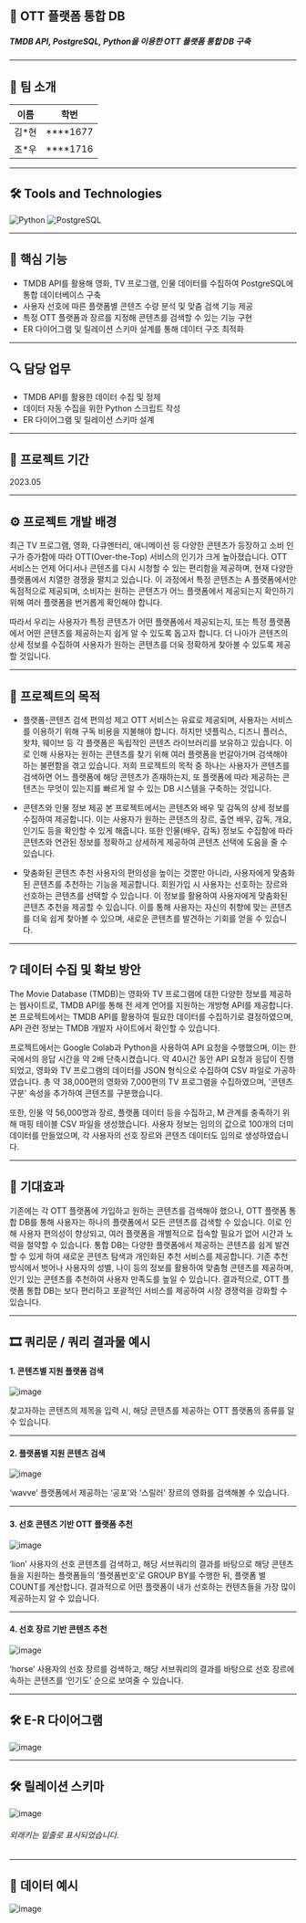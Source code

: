 ## 📝 OTT 플랫폼 통합 DB
##### TMDB API, PostgreSQL, Python을 이용한 OTT 플랫폼 통합 DB 구축

----
## 👥 팀 소개

| 이름   | 학번     |
| :----: | :------: |
| 김*현  | ****1677 |
| 조*우  | ****1716 |
----

## 🛠 Tools and Technologies
![Python](https://img.shields.io/badge/Python-%233776AB.svg?&style=for-the-badge&logo=python&logoColor=white)
![PostgreSQL](https://img.shields.io/badge/PostgreSQL-%2331575F.svg?&style=for-the-badge&logo=postgresql&logoColor=white)

----

## 🔑 핵심 기능

- TMDB API를 활용해 영화, TV 프로그램, 인물 데이터를 수집하여 PostgreSQL에 통합 데이터베이스 구축
- 사용자 선호에 따른 플랫폼별 콘텐츠 수량 분석 및 맞춤 검색 기능 제공
- 특정 OTT 플랫폼과 장르를 지정해 콘텐츠를 검색할 수 있는 기능 구현
- ER 다이어그램 및 릴레이션 스키마 설계를 통해 데이터 구조 최적화

----

## 🔍 담당 업무
- TMDB API를 활용한 데이터 수집 및 정제
- 데이터 자동 수집을 위한 Python 스크립트 작성
- ER 다이어그램 및 릴레이션 스키마 설계

----

## 📅 프로젝트 기간
2023.05

----
## ⚙ 프로젝트 개발 배경
최근 TV 프로그램, 영화, 다큐멘터리, 애니메이션 등 다양한 콘텐츠가 등장하고 소비 인구가 증가함에 따라 OTT(Over-the-Top) 서비스의 인기가 크게 높아졌습니다. OTT 서비스는 언제 어디서나 콘텐츠를 다시 시청할 수 있는 편리함을 제공하며, 현재 다양한 플랫폼에서 치열한 경쟁을 펼치고 있습니다. 이 과정에서 특정 콘텐츠는 A 플랫폼에서만 독점적으로 제공되며, 소비자는 원하는 콘텐츠가 어느 플랫폼에서 제공되는지 확인하기 위해 여러 플랫폼을 번거롭게 확인해야 합니다.

따라서 우리는 사용자가 특정 콘텐츠가 어떤 플랫폼에서 제공되는지, 또는 특정 플랫폼에서 어떤 콘텐츠를 제공하는지 쉽게 알 수 있도록 돕고자 합니다. 더 나아가 콘텐츠의 상세 정보를 수집하여 사용자가 원하는 콘텐츠를 더욱 정확하게 찾아볼 수 있도록 제공할 것입니다.
 
----
## 🚩 프로젝트의 목적
- 플랫폼-콘텐츠 검색 편의성 제고
 OTT 서비스는 유료로 제공되며, 사용자는 서비스를 이용하기 위해 구독 비용을 지불해야 합니다. 하지만 넷플릭스, 디즈니 플러스, 왓챠, 웨이브 등 각 플랫폼은 독립적인 콘텐츠 라이브러리를 보유하고 있습니다. 이로 인해 사용자는 원하는 콘텐츠를 찾기 위해 여러 플랫폼을 번갈아가며 검색해야 하는 불편함을 겪고 있습니다. 저희 프로젝트의 목적 중 하나는 사용자가 콘텐츠를 검색하면 어느 플랫폼에 해당 콘텐츠가 존재하는지, 또 플랫폼에 따라 제공하는 콘텐츠는 무엇이 있는지를 빠르게 알 수 있는 DB 시스템을 구축하는 것입니다.

- 콘텐츠와 인물 정보 제공
 본 프로젝트에서는 콘텐츠와 배우 및 감독의 상세 정보를 수집하여 제공합니다. 이는 사용자가 원하는 콘텐츠의 장르, 출연 배우, 감독, 개요, 인기도 등을 확인할 수 있게 해줍니다. 또한 인물(배우, 감독) 정보도 수집함에 따라 콘텐츠와 연관된 정보를 정확하고 상세하게 제공하여 콘텐츠 선택에 도움을 줄 수 있습니다.

- 맞춤화된 콘텐츠 추천
 사용자의 편의성을 높이는 것뿐만 아니라, 사용자에게 맞춤화된 콘텐츠를 추천하는 기능을 제공합니다. 회원가입 시 사용자는 선호하는 장르와 선호하는 콘텐츠를 선택할 수 있습니다. 이 정보를 활용하여 사용자에게 맞춤화된 콘텐츠 추천을 제공할 수 있습니다. 이를 통해 사용자는 자신의 취향에 맞는 콘텐츠를 더욱 쉽게 찾아볼 수 있으며, 새로운 콘텐츠를 발견하는 기회를 얻을 수 있습니다.

----
## ❔ 데이터 수집 및 확보 방안
The Movie Database (TMDB)는 영화와 TV 프로그램에 대한 다양한 정보를 제공하는 웹사이트로, TMDB API를 통해 전 세계 언어를 지원하는 개방형 API를 제공합니다. 본 프로젝트에서는 TMDB API를 활용하여 필요한 데이터를 수집하기로 결정하였으며, API 관련 정보는 TMDB 개발자 사이트에서 확인할 수 있습니다.

프로젝트에서는 Google Colab과 Python을 사용하여 API 요청을 수행했으며, 이는 한국에서의 응답 시간을 약 2배 단축시켰습니다. 약 40시간 동안 API 요청과 응답이 진행되었고, 영화와 TV 프로그램의 데이터를 JSON 형식으로 수집하여 CSV 파일로 가공하였습니다. 총 약 38,000편의 영화와 7,000편의 TV 프로그램을 수집하였으며, '콘텐츠구분' 속성을 추가하여 콘텐츠를 구분했습니다.

또한, 인물 약 56,000명과 장르, 플랫폼 데이터 등을 수집하고, M
관계를 충족하기 위해 매핑 테이블 CSV 파일을 생성했습니다. 사용자 정보는 임의의 값으로 100개의 더미 데이터를 만들었으며, 각 사용자의 선호 장르와 콘텐츠 데이터도 임의로 생성하였습니다.

----
## 🎊 기대효과
기존에는 각 OTT 플랫폼에 가입하고 원하는 콘텐츠를 검색해야 했으나, OTT 플랫폼 통합 DB를 통해 사용자는 하나의 플랫폼에서 모든 콘텐츠를 검색할 수 있습니다.
이로 인해 사용자 편의성이 향상되고, 여러 플랫폼을 개별적으로 접속할 필요가 없어 시간과 노력을 절약할 수 있습니다.
통합 DB는 다양한 플랫폼에서 제공하는 콘텐츠를 쉽게 발견할 수 있게 하여 새로운 콘텐츠 탐색과 개인화된 추천 서비스를 제공합니다.
기존 추천 방식에서 벗어나 사용자의 성별, 나이 등의 정보를 활용하여 맞춤형 콘텐츠를 제공하며, 인기 있는 콘텐츠를 추천하여 사용자 만족도를 높일 수 있습니다.
결과적으로, OTT 플랫폼 통합 DB는 보다 편리하고 포괄적인 서비스를 제공하여 시장 경쟁력을 강화할 수 있습니다.

----
## 🎞 쿼리문 / 쿼리 결과물 예시
#### 1. 콘텐츠별 지원 플랫폼 검색
![image](https://github.com/user-attachments/assets/f285b528-ee96-417c-96b9-b4990bfe5728)

찾고자하는 콘텐츠의 제목을 입력 시, 해당 콘텐츠를 제공하는 OTT 플랫폼의 종류를 알 수 있습니다.

---
#### 2. 플랫폼별 지원 콘텐츠 검색

![image](https://github.com/user-attachments/assets/52911573-4e4f-4e78-a850-433c00541fcc)

‘wavve’ 플랫폼에서 제공하는 ‘공포'와 ‘스릴러' 장르의 영화를 검색해볼 수 있습니다.

---
#### 3. 선호 콘텐츠 기반 OTT 플랫폼 추천

![image](https://github.com/user-attachments/assets/456b845d-96bc-42fe-8422-3734aa379018)

‘lion’ 사용자의 선호 콘텐츠를 검색하고, 해당 서브쿼리의 결과를 바탕으로 해당 콘텐츠들을 지원하는 플랫폼들의  ‘플랫폼번호'로 GROUP BY를 수행한 뒤, 플랫폼 별 COUNT를 계산합니다. 결과적으로 어떤 플랫폼이 내가 선호하는 컨텐츠들을 가장 많이 제공하는지 알 수 있습니다.

---
#### 4. 선호 장르 기반 콘텐츠 추천

![image](https://github.com/user-attachments/assets/c7227449-2abf-45dc-904d-9a8c0e007def)

‘horse’ 사용자의 선호 장르를 검색하고, 해당 서브쿼리의 결과를 바탕으로 선호 장르에 속하는 콘텐츠를 ‘인기도’ 순으로 보여줄 수 있습니다.

----
## 🛠 E-R 다이어그램
![image](https://github.com/user-attachments/assets/b153f469-14f4-4d30-8b5e-cc6b7ce5d59d)

----
## 🛠 릴레이션 스키마
![image](https://github.com/user-attachments/assets/cc53241c-e103-4cf4-85f1-01b6a15ef411)

###### 외래키는 밑줄로 표시되었습니다.

----
## 📂 데이터 예시
![image](https://github.com/user-attachments/assets/317e3a2a-ee17-424f-b814-60d28df34f74)

